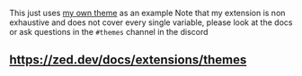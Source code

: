 This just uses [my own theme](https://github.com/not-a-cowfr/Darcula-Dark) as an example
Note that my extension is non exhaustive and does not cover every single variable, please look at the docs or ask questions in the `#themes` channel in the discord

## https://zed.dev/docs/extensions/themes
